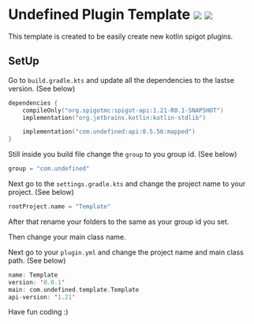 # **Undefined Plugin Template** ![](https://repo.undefinedcreation.com/api/badge/latest/repo/com/redmagic/UndefinedAPI/) [![](https://dcbadge.limes.pink/api/server/https://discord.gg/NtWa9e3vv3?style=flat)](https://discord.gg/NtWa9e3vv3)

This template is created to be easily create new kotlin spigot plugins.

## **SetUp**

Go to `build.gradle.kts` and update all the dependencies to the lastse version. (See below)

```kotlin
dependencies {
    compileOnly("org.spigotmc:spigot-api:1.21-R0.1-SNAPSHOT")
    implementation("org.jetbrains.kotlin:kotlin-stdlib")

    implementation("com.undefined:api:0.5.56:mapped")
}
```

Still inside you build file change the `group` to you group id. (See below)

```kotlin
group = "com.undefined"
```

Next go to the `settings.gradle.kts` and change the project name to your project. (See below) 

```kotlin
rootProject.name = "Template"
```

After that rename your folders to the same as your group id you set.

Then change your main class name.

Next go to your `plugin.yml` and change the project name and main class path. (See below)

```kotlin
name: Template
version: '0.0.1'
main: com.undefined.template.Template
api-version: '1.21'
```

Have fun coding :)